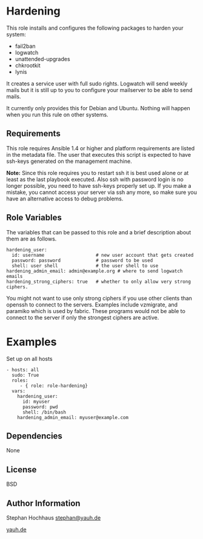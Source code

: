 Hardening
=====

This role installs and configures the following packages to harden your system:

 - fail2ban
 - logwatch
 - unattended-upgrades
 - chkrootkit
 - lynis

It creates a service user with full sudo rights.
Logwatch will send weekly mails but it is still up to you to configure your mailserver to be able to send mails.

It currently only provides this for Debian and Ubuntu. Nothing will happen when you run this rule on other systems.

Requirements
------------

This role requires Ansible 1.4 or higher and platform requirements are listed in the metadata file. The user that executes this script is expected to have ssh-keys generated on the management machine. 

**Note:** Since this role requires you to restart ssh it is best used alone or at least as the last playbook executed. Also ssh with password login is no longer possible, you need to have ssh-keys properly set up. If you make a mistake, you cannot access your server via ssh any more, so make sure you have an alternative access to debug problems.

Role Variables
--------------

The variables that can be passed to this role and a brief description about them are as follows.

	hardening_user:
	  id: username                   # new user account that gets created
	  password: password             # password to be used
	  shell: user shell              # the user shell to use
	hardening_admin_email: admin@example.org # where to send logwatch emails
	hardening_strong_ciphers: true   # whether to only allow very strong ciphers.

You might not want to use only strong ciphers if you use other clients than openssh to connect to the servers.
Examples include vzmigrate, and paramiko which is used by fabric. These programs would not be able to connect to the server if only the strongest ciphers are active.

Examples
========

Set up on all hosts

	- hosts: all
	  sudo: True
	  roles:
	     - { role: role-hardening}
	  vars:
	    hardening_user:
	      id: myuser
	      password: pwd
	      shell: /bin/bash
	    hardening_admin_email: myuser@example.com


Dependencies
------------

None

License
-------

BSD

Author Information
------------------

Stephan Hochhaus <stephan@yauh.de>

[yauh.de](http://yauh.de)


